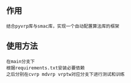 ## 作用  
    结合pyvrp库与smac库，实现一个自动配置算法库的框架  
## 使用方法  
    在main分支下
    根据requirements.txt安装必要依赖
    之后分别在cvrp mdvrp vrptw对应分支下进行测试和训练 

